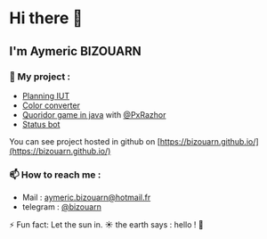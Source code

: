 # Hi there 👋
## I'm Aymeric BIZOUARN

### 🔭 My project :  
- [Planning IUT](https://planning.bizouarn.fr/)
- [Color converter](https://bizouarn.github.io/Color-converter-GUI/)
- [Quoridor game in java](https://github.com/bizouarn/Quoridor) with [@PxRazhor](https://github.com/PxRazhor) 
- [Status bot](https://github.com/bizouarn/Status-bot.git)

You can see project hosted in github on [https://bizouarn.github.io/](https://bizouarn.github.io/)

### 📫 How to reach me :
- Mail : [aymeric.bizouarn@hotmail.fr](mailto://aymeric.bizouarn@hotmail.fr)
- telegram : [@bizouarn](https://t.me/bizouarn)

⚡ Fun fact: Let the sun in. ☀ the earth says : hello ! 👋


<!--
**bizouarn/bizouarn** is a ✨ _special_ ✨ repository because its `README.md` (this file) appears on your GitHub profile.
-->

<!------------------------
(\_/)
(°_°)
/ > Aymeric Bizouarn 2022 ©
--------------------------!>
